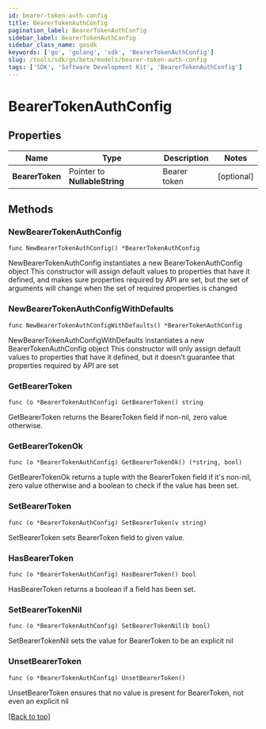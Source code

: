 ```yaml
---
id: bearer-token-auth-config
title: BearerTokenAuthConfig
pagination_label: BearerTokenAuthConfig
sidebar_label: BearerTokenAuthConfig
sidebar_class_name: gosdk
keywords: ['go', 'golang', 'sdk', 'BearerTokenAuthConfig'] 
slug: /tools/sdk/go/beta/models/bearer-token-auth-config
tags: ['SDK', 'Software Development Kit', 'BearerTokenAuthConfig']
---
```


# BearerTokenAuthConfig

## Properties

Name | Type | Description | Notes
------------ | ------------- | ------------- | -------------
**BearerToken** |  Pointer to **NullableString** | Bearer token | [optional] 

## Methods

### NewBearerTokenAuthConfig

`func NewBearerTokenAuthConfig() *BearerTokenAuthConfig`

NewBearerTokenAuthConfig instantiates a new BearerTokenAuthConfig object
This constructor will assign default values to properties that have it defined,
and makes sure properties required by API are set, but the set of arguments
will change when the set of required properties is changed

### NewBearerTokenAuthConfigWithDefaults

`func NewBearerTokenAuthConfigWithDefaults() *BearerTokenAuthConfig`

NewBearerTokenAuthConfigWithDefaults instantiates a new BearerTokenAuthConfig object
This constructor will only assign default values to properties that have it defined,
but it doesn't guarantee that properties required by API are set

### GetBearerToken

`func (o *BearerTokenAuthConfig) GetBearerToken() string`

GetBearerToken returns the BearerToken field if non-nil, zero value otherwise.

### GetBearerTokenOk

`func (o *BearerTokenAuthConfig) GetBearerTokenOk() (*string, bool)`

GetBearerTokenOk returns a tuple with the BearerToken field if it's non-nil, zero value otherwise
and a boolean to check if the value has been set.

### SetBearerToken

`func (o *BearerTokenAuthConfig) SetBearerToken(v string)`

SetBearerToken sets BearerToken field to given value.

### HasBearerToken

`func (o *BearerTokenAuthConfig) HasBearerToken() bool`

HasBearerToken returns a boolean if a field has been set.

### SetBearerTokenNil

`func (o *BearerTokenAuthConfig) SetBearerTokenNil(b bool)`

 SetBearerTokenNil sets the value for BearerToken to be an explicit nil

### UnsetBearerToken
`func (o *BearerTokenAuthConfig) UnsetBearerToken()`

UnsetBearerToken ensures that no value is present for BearerToken, not even an explicit nil

[[Back to top]](#) 


